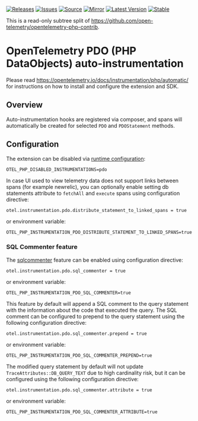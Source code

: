[![Releases](https://img.shields.io/badge/releases-purple)](https://github.com/opentelemetry-php/contrib-auto-pdo/releases)
[![Issues](https://img.shields.io/badge/issues-pink)](https://github.com/open-telemetry/opentelemetry-php/issues)
[![Source](https://img.shields.io/badge/source-contrib-green)](https://github.com/open-telemetry/opentelemetry-php-contrib/tree/main/src/Instrumentation/PDO)
[![Mirror](https://img.shields.io/badge/mirror-opentelemetry--php--contrib-blue)](https://github.com/opentelemetry-php/contrib-auto-pdo)
[![Latest Version](http://poser.pugx.org/open-telemetry/opentelemetry-auto-pdo/v/unstable)](https://packagist.org/packages/open-telemetry/opentelemetry-auto-pdo/)
[![Stable](http://poser.pugx.org/open-telemetry/opentelemetry-auto-pdo/v/stable)](https://packagist.org/packages/open-telemetry/opentelemetry-auto-pdo/)

This is a read-only subtree split of https://github.com/open-telemetry/opentelemetry-php-contrib.

# OpenTelemetry PDO (PHP DataObjects) auto-instrumentation

Please read https://opentelemetry.io/docs/instrumentation/php/automatic/ for instructions on how to
install and configure the extension and SDK.

## Overview
Auto-instrumentation hooks are registered via composer, and spans will automatically be created for
selected `PDO` and `PDOStatement` methods.

## Configuration

The extension can be disabled via [runtime configuration](https://opentelemetry.io/docs/instrumentation/php/sdk/#configuration):

```shell
OTEL_PHP_DISABLED_INSTRUMENTATIONS=pdo
```
                     
In case UI used to view telemetry data does not support links between spans (for example newrelic),
you can optionally enable setting db statements attribute to `fetchAll` and `execute` spans using 
configuration directive:
```
otel.instrumentation.pdo.distribute_statement_to_linked_spans = true
```
or environment variable:
```shell
OTEL_PHP_INSTRUMENTATION_PDO_DISTRIBUTE_STATEMENT_TO_LINKED_SPANS=true
```

### SQL Commenter feature
The [sqlcommenter](https://google.github.io/sqlcommenter/) feature can be enabled using configuration directive:
```
otel.instrumentation.pdo.sql_commenter = true
```
or environment variable:
```shell
OTEL_PHP_INSTRUMENTATION_PDO_SQL_COMMENTER=true
```
This feature by default will append a SQL comment to the query statement with the information about the code that executed the query.
The SQL comment can be configured to prepend to the query statement using the following configuration directive:
```
otel.instrumentation.pdo.sql_commenter.prepend = true
```
or environment variable:
```shell
OTEL_PHP_INSTRUMENTATION_PDO_SQL_COMMENTER_PREPEND=true
```
The modified query statement by default will not update `TraceAttributes::DB_QUERY_TEXT` due to high cardinality risk, but it can be configured using the following configuration directive:
```
otel.instrumentation.pdo.sql_commenter.attribute = true
```
or environment variable:
```shell
OTEL_PHP_INSTRUMENTATION_PDO_SQL_COMMENTER_ATTRIBUTE=true
```

